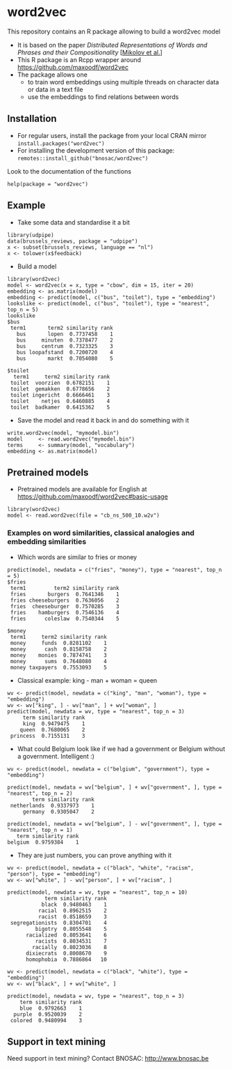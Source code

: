# word2vec 

This repository contains an R package allowing to build a word2vec model

- It is based on the paper *Distributed Representations of Words and Phrases and their Compositionality* [[Mikolov et al.](https://arxiv.org/pdf/1310.4546.pdf)]
- This R package is an Rcpp wrapper around https://github.com/maxoodf/word2vec
- The package allows one 
    - to train word embeddings using multiple threads on character data or data in a text file
    - use the embeddings to find relations between words

## Installation

- For regular users, install the package from your local CRAN mirror `install.packages("word2vec")`
- For installing the development version of this package: `remotes::install_github("bnosac/word2vec")`

Look to the documentation of the functions

```{r}
help(package = "word2vec")
```

## Example

- Take some data and standardise it a bit

```{r}
library(udpipe)
data(brussels_reviews, package = "udpipe")
x <- subset(brussels_reviews, language == "nl")
x <- tolower(x$feedback)
```

- Build a model

```{r}
library(word2vec)
model <- word2vec(x = x, type = "cbow", dim = 15, iter = 20)
embedding <- as.matrix(model)
embedding <- predict(model, c("bus", "toilet"), type = "embedding")
lookslike <- predict(model, c("bus", "toilet"), type = "nearest", top_n = 5)
lookslike
$bus
 term1       term2 similarity rank
   bus       lopen  0.7737458    1
   bus     minuten  0.7378477    2
   bus     centrum  0.7323325    3
   bus loopafstand  0.7200720    4
   bus       markt  0.7054080    5

$toilet
  term1     term2 similarity rank
 toilet  voorzien  0.6782151    1
 toilet  gemakken  0.6778656    2
 toilet ingericht  0.6666461    3
 toilet    netjes  0.6460885    4
 toilet  badkamer  0.6415362    5
```

- Save the model and read it back in and do something with it

```{r}
write.word2vec(model, "mymodel.bin")
model     <- read.word2vec("mymodel.bin")
terms     <- summary(model, "vocabulary")
embedding <- as.matrix(model)
```

## Pretrained models

- Pretrained models are available for English at https://github.com/maxoodf/word2vec#basic-usage

```{r}
library(word2vec)
model <- read.word2vec(file = "cb_ns_500_10.w2v")
```

### Examples on word similarities, classical analogies and embedding similarities

- Which words are similar to fries or money

```{r}
predict(model, newdata = c("fries", "money"), type = "nearest", top_n = 5)
$fries
 term1         term2 similarity rank
 fries       burgers  0.7641346    1
 fries cheeseburgers  0.7636056    2
 fries  cheeseburger  0.7570285    3
 fries    hamburgers  0.7546136    4
 fries      coleslaw  0.7540344    5

$money
 term1     term2 similarity rank
 money     funds  0.8281102    1
 money      cash  0.8158758    2
 money    monies  0.7874741    3
 money      sums  0.7648080    4
 money taxpayers  0.7553093    5
```

- Classical example: king - man + woman = queen

```{r}
wv <- predict(model, newdata = c("king", "man", "woman"), type = "embedding")
wv <- wv["king", ] - wv["man", ] + wv["woman", ]
predict(model, newdata = wv, type = "nearest", top_n = 3)
     term similarity rank
     king  0.9479475    1
    queen  0.7680065    2
 princess  0.7155131    3
```

- What could Belgium look like if we had a government or Belgium without a government. Intelligent :)

```{r}
wv <- predict(model, newdata = c("belgium", "government"), type = "embedding")

predict(model, newdata = wv["belgium", ] + wv["government", ], type = "nearest", top_n = 2)
        term similarity rank
 netherlands  0.9337973    1
     germany  0.9305047    2
     
predict(model, newdata = wv["belgium", ] - wv["government", ], type = "nearest", top_n = 1)
   term similarity rank
belgium  0.9759384    1
```

- They are just numbers, you can prove anything with it

```{r}
wv <- predict(model, newdata = c("black", "white", "racism", "person"), type = "embedding")
wv <- wv["white", ] - wv["person", ] + wv["racism", ] 

predict(model, newdata = wv, type = "nearest", top_n = 10)
            term similarity rank
           black  0.9480463    1
          racial  0.8962515    2
          racist  0.8518659    3
 segregationists  0.8304701    4
         bigotry  0.8055548    5
      racialized  0.8053641    6
         racists  0.8034531    7
        racially  0.8023036    8
      dixiecrats  0.8008670    9
      homophobia  0.7886864   10
      
wv <- predict(model, newdata = c("black", "white"), type = "embedding")
wv <- wv["black", ] + wv["white", ]

predict(model, newdata = wv, type = "nearest", top_n = 3)
    term similarity rank
    blue  0.9792663    1
  purple  0.9520039    2
 colored  0.9480994    3
```

## Support in text mining

Need support in text mining?
Contact BNOSAC: http://www.bnosac.be

